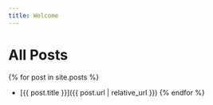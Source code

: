 ```yaml
---
title: Welcome
---
```


# All Posts
{% for post in site.posts %}
- [{{ post.title }}]({{ post.url | relative_url }})
{% endfor %}
